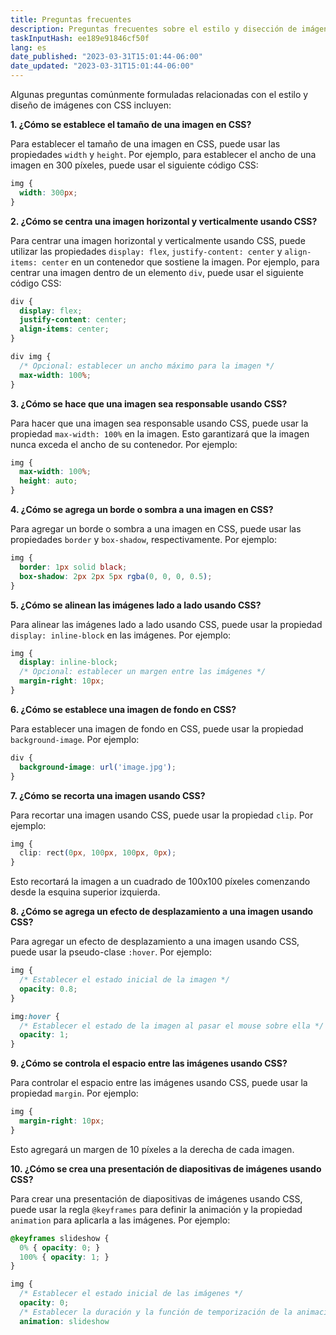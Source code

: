 ```yaml
---
title: Preguntas frecuentes
description: Preguntas frecuentes sobre el estilo y disección de imágenes con CSS
taskInputHash: ee189e91846cf50f
lang: es
date_published: "2023-03-31T15:01:44-06:00"
date_updated: "2023-03-31T15:01:44-06:00"
---
```

Algunas preguntas comúnmente formuladas relacionadas con el estilo y diseño de imágenes con CSS incluyen:

**1. ¿Cómo se establece el tamaño de una imagen en CSS?**

Para establecer el tamaño de una imagen en CSS, puede usar las propiedades `width` y `height`. Por ejemplo, para establecer el ancho de una imagen en 300 píxeles, puede usar el siguiente código CSS:

```css
img {
  width: 300px;
}
``` 

**2. ¿Cómo se centra una imagen horizontal y verticalmente usando CSS?**

Para centrar una imagen horizontal y verticalmente usando CSS, puede utilizar las propiedades `display: flex`, `justify-content: center` y `align-items: center` en un contenedor que sostiene la imagen. Por ejemplo, para centrar una imagen dentro de un elemento `div`, puede usar el siguiente código CSS:

```css
div {
  display: flex;
  justify-content: center;
  align-items: center;
}

div img {
  /* Opcional: establecer un ancho máximo para la imagen */
  max-width: 100%;
}
``` 

**3. ¿Cómo se hace que una imagen sea responsable usando CSS?**

Para hacer que una imagen sea responsable usando CSS, puede usar la propiedad `max-width: 100%` en la imagen. Esto garantizará que la imagen nunca exceda el ancho de su contenedor. Por ejemplo:

```css
img {
  max-width: 100%;
  height: auto;
}
``` 

**4. ¿Cómo se agrega un borde o sombra a una imagen en CSS?**

Para agregar un borde o sombra a una imagen en CSS, puede usar las propiedades `border` y `box-shadow`, respectivamente. Por ejemplo:

```css
img {
  border: 1px solid black;
  box-shadow: 2px 2px 5px rgba(0, 0, 0, 0.5);
}
``` 

**5. ¿Cómo se alinean las imágenes lado a lado usando CSS?**

Para alinear las imágenes lado a lado usando CSS, puede usar la propiedad `display: inline-block` en las imágenes. Por ejemplo:

```css
img {
  display: inline-block;
  /* Opcional: establecer un margen entre las imágenes */
  margin-right: 10px;
}
``` 

**6. ¿Cómo se establece una imagen de fondo en CSS?**

Para establecer una imagen de fondo en CSS, puede usar la propiedad `background-image`. Por ejemplo:

```css
div {
  background-image: url('image.jpg');
}
``` 

**7. ¿Cómo se recorta una imagen usando CSS?**

Para recortar una imagen usando CSS, puede usar la propiedad `clip`. Por ejemplo:

```css
img {
  clip: rect(0px, 100px, 100px, 0px);
}
```

Esto recortará la imagen a un cuadrado de 100x100 píxeles comenzando desde la esquina superior izquierda. 

**8. ¿Cómo se agrega un efecto de desplazamiento a una imagen usando CSS?**

Para agregar un efecto de desplazamiento a una imagen usando CSS, puede usar la pseudo-clase `:hover`. Por ejemplo:

```css
img {
  /* Establecer el estado inicial de la imagen */
  opacity: 0.8;
}

img:hover {
  /* Establecer el estado de la imagen al pasar el mouse sobre ella */
  opacity: 1;
}
``` 

**9. ¿Cómo se controla el espacio entre las imágenes usando CSS?**

Para controlar el espacio entre las imágenes usando CSS, puede usar la propiedad `margin`. Por ejemplo:

```css
img {
  margin-right: 10px;
}
```

Esto agregará un margen de 10 píxeles a la derecha de cada imagen.

**10. ¿Cómo se crea una presentación de diapositivas de imágenes usando CSS?**

Para crear una presentación de diapositivas de imágenes usando CSS, puede usar la regla `@keyframes` para definir la animación y la propiedad `animation` para aplicarla a las imágenes. Por ejemplo:

```css
@keyframes slideshow {
  0% { opacity: 0; }
  100% { opacity: 1; }
}

img {
  /* Establecer el estado inicial de las imágenes */
  opacity: 0;
  /* Establecer la duración y la función de temporización de la animación */
  animation: slideshow

